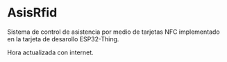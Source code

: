 # AsisRfid

Sistema de control de asistencia por medio de tarjetas NFC implementado en la tarjeta de desarollo ESP32-Thing.

Hora actualizada con internet.

